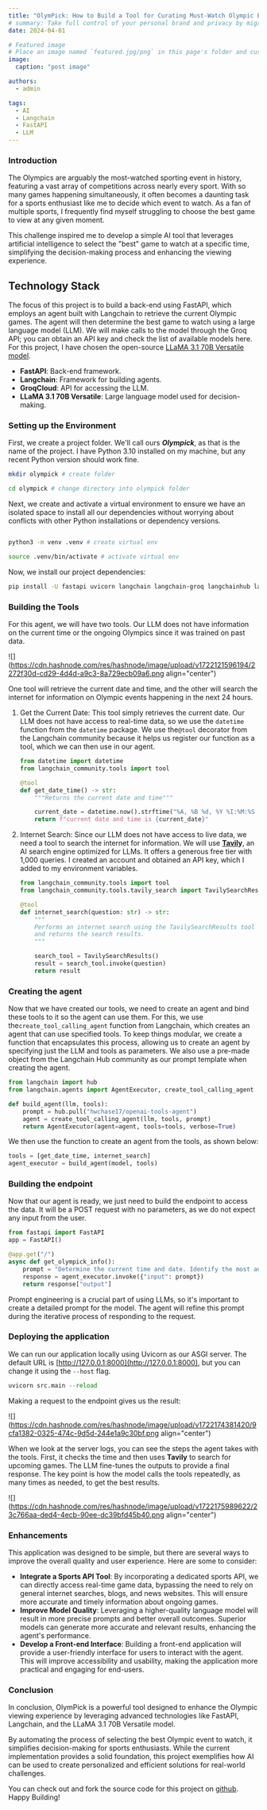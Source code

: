 ```yaml
---
title: "OlymPick: How to Build a Tool for Curating Must-Watch Olympic Events with AI"
# summary: Take full control of your personal brand and privacy by migrating away from the big tech platforms!
date: 2024-04-01

# Featured image
# Place an image named `featured.jpg/png` in this page's folder and customize its options here.
image:
  caption: "post image"

authors:
  - admin

tags:
  - AI
  - Langchain
  - FastAPI
  - LLM
---
```


### Introduction

The Olympics are arguably the most-watched sporting event in history, featuring a vast array of competitions across nearly every sport. With so many games happening simultaneously, it often becomes a daunting task for a sports enthusiast like me to decide which event to watch. As a fan of multiple sports, I frequently find myself struggling to choose the best game to view at any given moment.

This challenge inspired me to develop a simple AI tool that leverages artificial intelligence to select the "best" game to watch at a specific time, simplifying the decision-making process and enhancing the viewing experience.

## Technology Stack

The focus of this project is to build a back-end using FastAPI, which employs an agent built with Langchain to retrieve the current Olympic games. The agent will then determine the best game to watch using a large language model (LLM). We will make calls to the model through the Groq API; you can obtain an API key and check the list of available models here. For this project, I have chosen the open-source [LLaMA 3.1 70B Versatile model](https://huggingface.co/meta-llama/Meta-Llama-3.1-70B).

- **FastAPI**: Back-end framework.
- **Langchain**: Framework for building agents.
- **GroqCloud**: API for accessing the LLM.
- **LLaMA 3.1 70B Versatile**: Large language model used for decision-making.

### Setting up the Environment

First, we create a project folder. We'll call ours **_Olympick_**, as that is the name of the project. I have Python 3.10 installed on my machine, but any recent Python version should work fine.

```bash
mkdir olympick # create folder

cd olympick # change directory into olympick folder
```

Next, we create and activate a virtual environment to ensure we have an isolated space to install all our dependencies without worrying about conflicts with other Python installations or dependency versions.

```bash

python3 -m venv .venv # create virtual env

source .venv/bin/activate # activate virtual env
```

Now, we install our project dependencies:

```bash
pip install -U fastapi uvicorn langchain langchain-groq langchainhub langchain-community
```

### Building the Tools

For this agent, we will have two tools. Our LLM does not have information on the current time or the ongoing Olympics since it was trained on past data.

![](https://cdn.hashnode.com/res/hashnode/image/upload/v1722121596194/2272f30d-cd29-4d4d-a9c3-8a729ecb09a6.png align="center")

One tool will retrieve the current date and time, and the other will search the internet for information on Olympic events happening in the next 24 hours.

1. Get the Current Date: This tool simply retrieves the current date. Our LLM does not have access to real-time data, so we use the `datetime` function from the `datetime` package. We use the`@tool` decorator from the Langchain community because it helps us register our function as a tool, which we can then use in our agent.

   ```python
   from datetime import datetime
   from langchain_community.tools import tool

   @tool
   def get_date_time() -> str:
       """Returns the current date and time"""

       current_date = datetime.now().strftime("%A, %B %d, %Y %I:%M:%S %p")
       return f"current date and time is {current_date}"
   ```

2. Internet Search: Since our LLM does not have access to live data, we need a tool to search the internet for information. We will use [**Tavil**](https://app.tavily.com/)**y**, an AI search engine optimized for LLMs. It offers a generous free tier with 1,000 queries. I created an account and obtained an API key, which I added to my environment variables.

   ```python
   from langchain_community.tools import tool
   from langchain_community.tools.tavily_search import TavilySearchResults

   @tool
   def internet_search(question: str) -> str:
       """
       Performs an internet search using the TavilySearchResults tool
       and returns the search results.
       """

       search_tool = TavilySearchResults()
       result = search_tool.invoke(question)
       return result
   ```

### Creating the agent

Now that we have created our tools, we need to create an agent and bind these tools to it so the agent can use them. For this, we use the`create_tool_calling_agent` function from Langchain, which creates an agent that can use specified tools. To keep things modular, we create a function that encapsulates this process, allowing us to create an agent by specifying just the LLM and tools as parameters. We also use a pre-made object from the Langchain Hub community as our prompt template when creating the agent.

```python
from langchain import hub
from langchain.agents import AgentExecutor, create_tool_calling_agent

def build_agent(llm, tools):
    prompt = hub.pull("hwchase17/openai-tools-agent")
    agent = create_tool_calling_agent(llm, tools, prompt)
    return AgentExecutor(agent=agent, tools=tools, verbose=True)
```

We then use the function to create an agent from the tools, as shown below:

```python
tools = [get_date_time, internet_search]
agent_executor = build_agent(model, tools)
```

### Building the endpoint

Now that our agent is ready, we just need to build the endpoint to access the data. It will be a POST request with no parameters, as we do not expect any input from the user.

```python
from fastapi import FastAPI
app = FastAPI()

@app.get("/")
async def get_olympick_info():
    prompt = "Determine the current time and date. Identify the most anticipated Olympic event scheduled to occur within the next 24 hours of that time, considering factors such as popularity of the sport, athlete profiles, and historical viewership data. Give the exact time it will start and provide details on how to view. Ensure your final result is accurate and concise"
    response = agent_executor.invoke({"input": prompt})
    return response["output"]
```

Prompt engineering is a crucial part of using LLMs, so it's important to create a detailed prompt for the model. The agent will refine this prompt during the iterative process of responding to the request.

### Deploying the application

We can run our application locally using Uvicorn as our ASGI server. The default URL is [http://127.0.0.1:8000](http://127.0.0.1:8000), but you can change it using the `--host` flag.

```python
uvicorn src.main --reload
```

Making a request to the endpoint gives us the result:

![](https://cdn.hashnode.com/res/hashnode/image/upload/v1722174381420/9cfa1382-0325-474c-9d5d-244e1a9c30bf.png align="center")

When we look at the server logs, you can see the steps the agent takes with the tools. First, it checks the time and then uses **Tavily** to search for upcoming games. The LLM fine-tunes the outputs to provide a final response. The key point is how the model calls the tools repeatedly, as many times as needed, to get the best results.

![](https://cdn.hashnode.com/res/hashnode/image/upload/v1722175989622/23c766aa-ded4-4ecb-90ee-dc39bfd45b40.png align="center")

### Enhancements

This application was designed to be simple, but there are several ways to improve the overall quality and user experience. Here are some to consider:

- **Integrate a Sports API Tool**: By incorporating a dedicated sports API, we can directly access real-time game data, bypassing the need to rely on general internet searches, blogs, and news websites. This will ensure more accurate and timely information about ongoing games.
- **Improve Model Quality**: Leveraging a higher-quality language model will result in more precise prompts and better overall outcomes. Superior models can generate more accurate and relevant results, enhancing the agent's performance.
- **Develop a Front-end Interface**: Building a front-end application will provide a user-friendly interface for users to interact with the agent. This will improve accessibility and usability, making the application more practical and engaging for end-users.

### Conclusion

In conclusion, OlymPick is a powerful tool designed to enhance the Olympic viewing experience by leveraging advanced technologies like FastAPI, Langchain, and the LLaMA 3.1 70B Versatile model.

By automating the process of selecting the best Olympic event to watch, it simplifies decision-making for sports enthusiasts. While the current implementation provides a solid foundation, this project exemplifies how AI can be used to create personalized and efficient solutions for real-world challenges.

You can check out and fork the source code for this project on [github](https://github.com/Theedon/Olympick). Happy Building!
